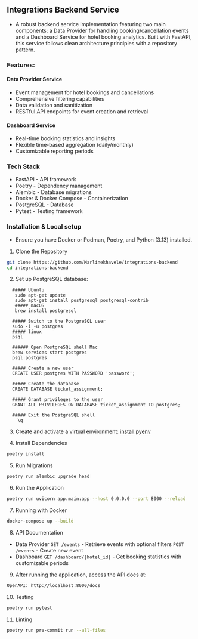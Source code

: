 ## Integrations Backend Service
- A robust backend service implementation featuring two main components: a Data Provider for handling booking/cancellation events and a Dashboard Service for hotel booking analytics. Built with FastAPI, this service follows clean architecture principles with a repository pattern.
### Features:
 #### Data Provider Service
 - Event management for hotel bookings and cancellations
 - Comprehensive filtering capabilities
 - Data validation and sanitization
 - RESTful API endpoints for event creation and retrieval
 #### Dashboard Service
 - Real-time booking statistics and insights
 - Flexible time-based aggregation (daily/monthly)
 - Customizable reporting periods
### Tech Stack
- FastAPI - API framework
- Poetry - Dependency management
- Alembic - Database migrations
- Docker & Docker Compose - Containerization
- PostgreSQL - Database
- Pytest - Testing framework
### Installation & Local setup
- Ensure you have Docker or Podman, Poetry, and Python (3.13) installed.
1. Clone the Repository
```bash
git clone https://github.com/Marlinekhavele/integrations-backend
cd integrations-backend
 ```
2. Set up PostgreSQL database:
```shell
  ##### Ubuntu
   sudo apt-get update
   sudo apt-get install postgresql postgresql-contrib
   ##### macOS
   brew install postgresql

  ##### Switch to the PostgreSQL user
  sudo -i -u postgres
  ##### linux
  psql

  ###### Open PostgreSQL shell Mac
  brew services start postgres
  psql postgres

  ##### Create a new user
  CREATE USER postgres WITH PASSWORD 'password';

  ##### Create the database
  CREATE DATABASE ticket_assignment;

  ##### Grant privileges to the user
  GRANT ALL PRIVILEGES ON DATABASE ticket_assignment TO postgres;

  ##### Exit the PostgreSQL shell
    \q
```

3. Create and activate a virtual environment: [install pyenv](https://github.com/pyenv/pyenv#installation)

4. Install Dependencies
```bash
poetry install

 ```

5. Run Migrations
```bash
poetry run alembic upgrade head
 ```
6. Run the Application
```bash
poetry run uvicorn app.main:app --host 0.0.0.0 --port 8000 --reload

 ```
7. Running with Docker
```bash
docker-compose up --build
 ```

8. API Documentation
- Data Provider
```GET /events``` - Retrieve events with optional filters
```POST /events``` - Create new event
- Dashboard
```GET /dashboard/{hotel_id}``` - Get booking statistics with customizable periods

9. After running the application, access the API docs at:
```bash
OpenAPI: http://localhost:8000/docs

 ```
10. Testing
```bash
poetry run pytest

 ```
11. Linting
```bash
poetry run pre-commit run --all-files
 ```



